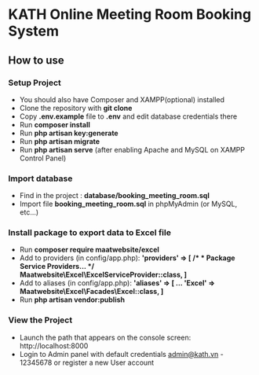 # KATH Online Meeting Room Booking System

## How to use


### Setup Project
- You should also have Composer and XAMPP(optional) installed
- Clone the repository with __git clone__
- Copy __.env.example__ file to __.env__ and edit database credentials there
- Run __composer install__
- Run __php artisan key:generate__
- Run __php artisan migrate__ 
- Run __php artisan serve__ (after enabling Apache and MySQL on XAMPP Control Panel)

### Import database
- Find in the project : __database/booking_meeting_room.sql__
- Import file __booking_meeting_room.sql__ in phpMyAdmin (or MySQL, etc...) 

### Install package to export data to Excel file

- Run __composer require maatwebsite/excel__
- Add to providers (in config/app.php):
__'providers' => [ /* * Package Service Providers... */ Maatwebsite\Excel\ExcelServiceProvider::class, ]__
- Add to aliases (in config/app.php):
__'aliases' => [ ... 'Excel' => Maatwebsite\Excel\Facades\Excel::class, ]__
- Run __php artisan vendor:publish__

### View the Project
- Launch the path that appears on the console screen: http://localhost:8000
- Login to Admin panel with default credentials admin@kath.vn - 12345678 or register a new User account
